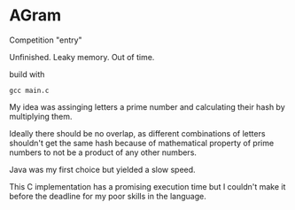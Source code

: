 # AGram

Competition "entry"

Unfinished. Leaky memory. Out of time.

build with
```
gcc main.c
```

My idea was assinging letters a prime number and calculating their hash by multiplying them.

Ideally there should be no overlap, as different combinations of letters shouldn't get the same hash because of mathematical property of prime numbers to not be a product of any other numbers.

Java was my first choice but yielded a slow speed.

This C implementation has a promising execution time but I couldn't make it before the deadline for my poor skills in the language.
